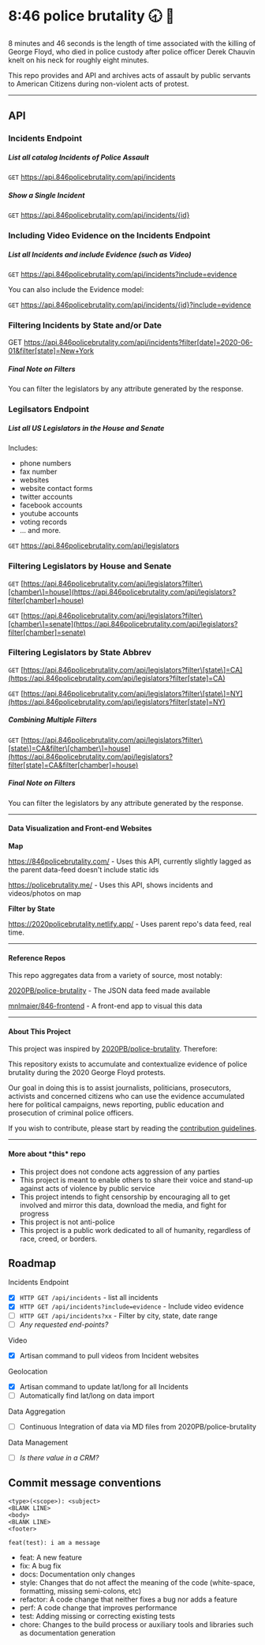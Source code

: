 # 8:46 police brutality :clock830: :rotating_light:

8 minutes and 46 seconds is the length of time associated with the killing of George Floyd, who died in police custody after police officer Derek Chauvin knelt on his neck for roughly eight minutes.

This repo provides and API and archives acts of assault by public servants to American Citizens during non-violent acts of protest. 

---------------------------

## API

### Incidents Endpoint

##### List all catalog Incidents of Police Assault
 
`GET` https://api.846policebrutality.com/api/incidents

##### Show a Single Incident

`GET` https://api.846policebrutality.com/api/incidents/{id}

### Including Video Evidence on the Incidents Endpoint

##### List all Incidents and include Evidence (such as Video)

`GET` https://api.846policebrutality.com/api/incidents?include=evidence

You can also include the Evidence model:

`GET` https://api.846policebrutality.com/api/incidents/{id}?include=evidence

### Filtering Incidents by State and/or Date

GET https://api.846policebrutality.com/api/incidents?filter[date]=2020-06-01&filter[state]=New+York

##### Final Note on Filters
You can filter the legislators by any attribute generated by the response.

### Legilsators Endpoint

##### List all US Legislators in the House and Senate

Includes: 
* phone numbers
* fax number
* websites
* website contact forms
* twitter accounts
* facebook accounts
* youtube accounts
* voting records
* ... and more.

`GET` https://api.846policebrutality.com/api/legislators

### Filtering Legislators by House and Senate

`GET` [https://api.846policebrutality.com/api/legislators?filter\[chamber\]=house](https://api.846policebrutality.com/api/legislators?filter[chamber]=house)

`GET` [https://api.846policebrutality.com/api/legislators?filter\[chamber\]=senate](https://api.846policebrutality.com/api/legislators?filter[chamber]=senate)

### Filtering Legislators by State Abbrev

`GET` [https://api.846policebrutality.com/api/legislators?filter\[state\]=CA](https://api.846policebrutality.com/api/legislators?filter[state]=CA)

`GET` [https://api.846policebrutality.com/api/legislators?filter\[state\]=NY](https://api.846policebrutality.com/api/legislators?filter[state]=NY)

##### Combining Multiple Filters

`GET` [https://api.846policebrutality.com/api/legislators?filter\[state\]=CA&filter\[chamber\]=house](https://api.846policebrutality.com/api/legislators?filter[state]=CA&filter[chamber]=house)

##### Final Note on Filters

You can filter the legislators by any attribute generated by the response.

---------------------------

#### Data Visualization and Front-end Websites

**Map**

https://846policebrutality.com/ - Uses this API, currently slightly lagged as the parent data-feed doesn't include static ids

https://policebrutality.me/ - Uses this API, shows incidents and videos/photos on map

**Filter by State**

https://2020policebrutality.netlify.app/ - Uses parent repo's data feed, real time.

---------------------------

#### Reference Repos

This repo aggregates data from a variety of source, most notably:
 
 [2020PB/police-brutality](https://github.com/2020PB/police-brutality) - The JSON data feed made available
 

[mnlmaier/846-frontend](https://github.com/mnlmaier/846-frontend) - A front-end app to visual this data

---------------------------

#### About This Project

This project was inspired by  [2020PB/police-brutality](https://github.com/2020PB/police-brutality). Therefore:

This repository exists to accumulate and contextualize evidence of police brutality during the 2020 George Floyd protests.

Our goal in doing this is to assist journalists, politicians, prosecutors, activists and concerned citizens who can use the evidence accumulated here for political campaigns, news reporting, public education and prosecution of criminal police officers.

If you wish to contribute, please start by reading the [contribution guidelines](https://github.com/2020PB/police-brutality).

---

#### More about \*this\* repo

* This project does not condone acts aggression of any parties
* This project is meant to enable others to share their voice and stand-up against acts of violence by public service
* This project intends to fight censorship by encouraging all to get involved and mirror this data, download the media, and fight for progress
* This project is not anti-police
* This project is a public work dedicated to all of humanity, regardless of race, creed, or borders. 

## Roadmap

Incidents Endpoint
- [x] `HTTP GET /api/incidents` - list all incidents
- [x] `HTTP GET /api/incidents?include=evidence` - Include video evidence
- [ ] `HTTP GET /api/incidents?xx` - Filter by city, state, date range
- [ ] *Any requested end-points?*

Video
- [x] Artisan command to pull videos from Incident websites

Geolocation
- [x] Artisan command to update lat/long for all Incidents
- [ ] Automatically find lat/long on data import

Data Aggregation
- [ ] Continuous Integration of data via MD files from 2020PB/police-brutality

Data Management
- [ ] *Is there value in a CRM?*


## Commit message conventions
```
<type>(<scope>): <subject>
<BLANK LINE>
<body>
<BLANK LINE>
<footer>
```

`feat(test): i am a message`

* feat: A new feature
* fix: A bug fix
* docs: Documentation only changes
* style: Changes that do not affect the meaning of the code (white-space, formatting, missing semi-colons, etc)
* refactor: A code change that neither fixes a bug nor adds a feature
* perf: A code change that improves performance
* test: Adding missing or correcting existing tests
* chore: Changes to the build process or auxiliary tools and libraries such as documentation generation
